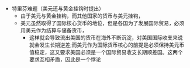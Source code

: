 - 特里芬难题（美元还与黄金挂钩时提出）
	- 由于美元与黄金挂钩，而其他国家的货币与美元挂钩，
	- 美元虽然取得了国际核心货币的地位，但是各国为了发展国际贸易，必须用美元作为结算与储备货币，
		- 这样就会导致流出美国的货币在海外不断沉淀，对美国国际收支来说就会发生长期逆差;而美元作为国际货币核心的前提是必须保持美元币值稳定，这又要求美国必须是一个国际贸易收支长期顺差国。这两个要求互相矛盾，因此是一个悖论